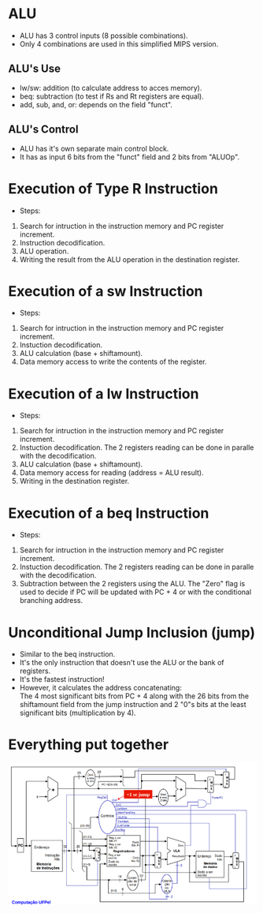   
# ALU

- ALU has 3 control inputs (8 possible combinations).  
- Only 4 combinations are used in this simplified MIPS version.  

## ALU's Use  

- lw/sw: addition (to calculate address to acces memory).  
- beq: subtraction (to test if Rs and Rt registers are equal).  
- add, sub, and, or: depends on the field "funct".  

## ALU's Control  

- ALU has it's own separate main control block.  
- It has as input 6 bits from the "funct" field and 2 bits from "ALUOp".  

# Execution of Type R Instruction  

- Steps:  
1. Search for intruction in the instruction memory and PC register increment.  
2. Instruction decodification.  
3. ALU operation.  
4. Writing the result from the ALU operation in the destination register.  

# Execution of a sw Instruction  

- Steps:  
1. Search for intruction in the instruction memory and PC register increment. 
2. Instuction decodification.  
3. ALU calculation (base + shiftamount).  
4. Data memory access to write the contents of the register.  

# Execution of a lw Instruction  

- Steps:  
1. Search for intruction in the instruction memory and PC register increment.  
2. Instuction decodification. The 2 registers reading can be done in paralle with the decodification.  
3. ALU calculation (base + shiftamount).  
4. Data memory access for reading (address = ALU result).  
5. Writing in the destination register.  

# Execution of a beq Instruction  

- Steps:  
1. Search for intruction in the instruction memory and PC register increment.  
2. Instuction decodification. The 2 registers reading can be done in paralle with the decodification.  
3. Subtraction between the 2 registers using the ALU. The "Zero" flag is used to decide if PC will be updated with PC + 4 or with the conditional branching address.  

# Unconditional Jump Inclusion (jump)  

- Similar to the beq instruction.  
- It's the only instruction that doesn't use the ALU or the bank of registers.  
- It's the fastest instruction!  
- However, it calculates the address concatenating:  
The 4 most significant bits from PC + 4 along with the 26 bits from the shiftamount field from the jump instruction and 2 "0"s bits at the least significant bits (multiplication by 4).  

# Everything put together  

![figure01](/Notes/Figures/mips-monocycle-figure7.png) 